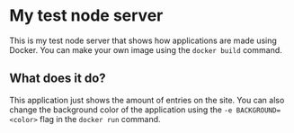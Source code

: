 # My test node server

This is my test node server that shows how applications are made using Docker. You can make your own image using the `docker build` command.

## What does it do?

This application just shows the amount of entries on the site. You can also change the background color of the application using the `-e BACKGROUND=<color>` flag in the `docker run` command.